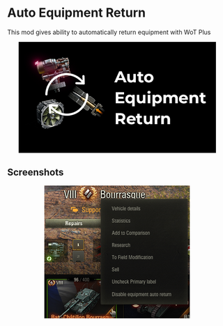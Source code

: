 # Auto Equipment Return

This mod gives ability to automatically return equipment with WoT Plus

<p align="center">
  <img src="./assets/preview.png" alt="Preview"/>
</p>

## Screenshots

<p align="center">
  <img src="./assets/screenshot_1.png" alt="Screenshot 1"/>
</p>